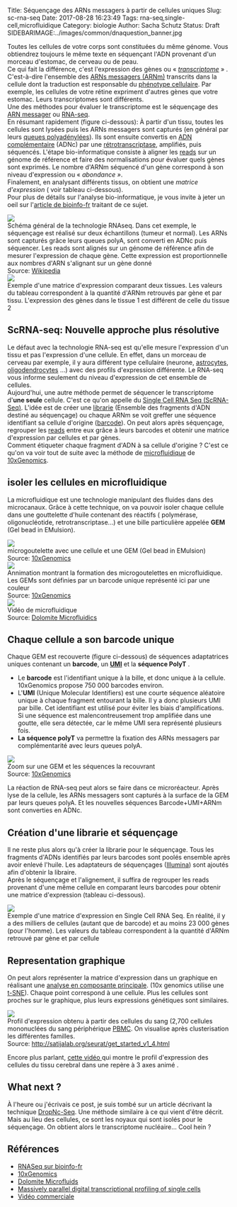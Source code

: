 Title: Séquençage des ARNs messagers à partir de cellules uniques 
Slug: sc-rna-seq
Date: 2017-08-28 16:23:49
Tags: rna-seq,single-cell,microfluidique
Category: biologie
Author: Sacha Schutz
Status: Draft
SIDEBARIMAGE:../images/common/dnaquestion_banner.jpg

Toutes les cellules de votre corps sont constituées du même génome. Vous obtiendrez toujours le même texte en séquençant l'ADN provenant d'un morceau d'estomac, de cerveau ou de peau.  
Ce qui fait la différence, c'est l'expression des gènes ou « *[transcriptome](https://fr.wikipedia.org/wiki/Transcriptome)* » . C'est-à-dire l'ensemble des [ARNs messagers (ARNm)](https://fr.wikipedia.org/wiki/Acide_ribonucl%C3%A9ique_messager) transcrits dans la cellule dont la traduction est responsable du [phénotype cellulaire](https://fr.wikipedia.org/wiki/Ph%C3%A9notype_cellulaire). Par exemple, les cellules de votre rétine expriment d'autres gènes que votre estomac. Leurs transcriptomes sont différents.  
Une des méthodes pour évaluer le transcriptome est le séquençage des [ARN messager](https://fr.wikipedia.org/wiki/Acide_ribonucl%C3%A9ique_messager) ou [RNA-seq](https://fr.wikipedia.org/wiki/RNA-Seq).    
En résumant rapidement (figure ci-dessous): 
À partir d'un tissu, toutes les cellules sont lysées puis les ARNs messagers sont capturés (en général par leurs [queues polyadénylées](https://fr.wikipedia.org/wiki/Polyad%C3%A9nylation)). Ils sont ensuite convertis  en [ADN complémentaire](https://fr.wikipedia.org/wiki/ADN_compl%C3%A9mentaire) (ADNc) par une [rétrotranscriptase](https://fr.wikipedia.org/wiki/Transcriptase_inverse), amplifiés, puis séquencés. L'étape bio-informatique consiste à aligner les [reads](http://dridk.me/ngs.html) sur un génome de référence et faire des normalisations pour évaluer quels gènes sont exprimés. Le nombre d'ARNm séquencé d'un gène correspond à son niveau d'expression ou « *abondance »*.    
Finalement, en analysant différents tissus, on obtient  une *matrice d'expression* ( voir tableau ci-dessous).   
Pour plus de détails sur l'analyse bio-informatique,  je vous invite à jeter un oeil sur l'[article de bioinfo-fr](https://bioinfo-fr.net/lanalyse-de-donnees-rna-seq-mode-demploi) traitant de ce sujet.    

<div class="figure">     <img src="../images/post27/rnaseq-overview.png" />      <div class="legend">Schéma général de la technologie RNAseq. Dans cet exemple, le séquençage est réalisé sur deux échantillons (tumeur et normal). Les ARNs sont capturés grâce leurs queues polyA, sont converti en ADNc puis séquencer. Les reads sont alignés sur un génome de référence afin de mesurer l'expression de chaque gène. Cette expression est proportionnelle aux nombres d'ARN s'alignant sur un gène donné </br>Source: <a href="https://fr.wikipedia.org/wiki/RNA-Seq">Wikipedia</a></div> </div>

<div class="figure">     <img src="../images/post27/expression-matrix.png" />      <div class="legend">Exemple d'une matrice d'expression comparant deux tissues. Les valeurs du tableau correspondent à la quantité d'ARNm retrouvés par gène et par tissu. L'expression des gènes dans le tissue 1 est différent de celle du tissue 2</div> </div>

## ScRNA-seq: Nouvelle approche plus résolutive

Le défaut avec la technologie RNA-seq est qu'elle mesure l'expression d'un tissu et pas l'expression d'une cellule. En effet, dans un morceau de cerveau par exemple, il y aura différent type cellulaire (neurone, [astrocytes](https://fr.wikipedia.org/wiki/Astrocyte), [oligodendrocytes](https://fr.wikipedia.org/wiki/Oligodendrocyte) ...) avec des profils d'expression différente. Le  RNA-seq vous informe seulement du niveau d'expression de cet ensemble de cellules.   
Aujourd'hui, une autre méthode permet de séquencer le transcriptome d'**une seule** cellule. C'est ce qu'on appelle du [Single Cell RNA Seq  (ScRNA-Seq)](https://en.wikipedia.org/wiki/Single-cell_transcriptomics). 
L'idée est de créer une [librarie](ngs.html) (Ensemble des fragments d'ADN destiné au séquençage) ou chaque ARNm se voit greffer une séquence identifiant sa cellule d'origine ([barcode](https://fr.wikipedia.org/wiki/Barcoding_mol%C3%A9culaire)). On peut alors après séquençage, regrouper les [reads](http://dridk.me/ngs.html) entre eux grâce à leurs barcodes et obtenir une matrice d'expression par cellules et par gènes.   
Comment étiqueter chaque fragment d'ADN à sa cellule d'origine ? C'est ce qu'on va voir tout de suite avec la méthode de [microfluidique](https://fr.wikipedia.org/wiki/Microfluidique) de [10xGenomics](https://www.10xgenomics.com/).

## isoler les cellules en microfluidique
La microfluidique est une technologie manipulant des fluides dans des microcanaux. Grâce à cette technique, on va pouvoir isoler chaque cellule dans une gouttelette d'huile contenant des réactifs ( polymérase, oligonucléotide, retrotranscriptase...) et une bille particulière appelée **GEM** (Gel bead in EMulsion). 

<div class="figure">     <img src="../images/post27/GEM.png" />      <div class="legend">microgoutelette avec une cellule et une GEM (Gel bead in EMulsion) </br> Source: <a href="https://www.10xgenomics.com/single-cell/">10xGenomics</a>     </div> </div>

<div class="figure">     <img src="../images/post27/gem-formation.gif" />      <div class="legend">Annimation montrant la formation des microgoutelettes en microfluidique. Les GEMs sont définies par un barcode unique représenté ici par une couleur</br> Source: <a href="https://www.10xgenomics.com/single-cell/">10xGenomics</a> </div> </div>

<div class="figure">     <img src="../images/post27/gem-formation2.gif" />      <div class="legend">Vidéo de microfluidique </br> Source: <a href="https://www.youtube.com/watch?v=zQoHc6PtIFk">Dolomite Microfluidics</a> </div> </div>

## Chaque cellule a son barcode unique
Chaque GEM est recouverte  (figure ci-dessous) de séquences adaptatrices uniques contenant un **barcode**, un **[UMI](https://en.wikipedia.org/wiki/Unique_molecular_identifier)** et la **séquence PolyT** .          
- Le **barcode** est l'identifiant unique à la bille, et donc unique à la cellule. 10xGenomics propose 750 000 barcodes environ.       
- L'**UMI** (Unique Molecular Identifiers)  est une courte séquence aléatoire unique  à chaque fragment entourant la bille. Il y a donc plusieurs UMI par bille. Cet identifiant est utilisé pour éviter les biais d'amplifications. Si une séquence est malencontreusement trop amplifiée dans une goutte, elle sera détectée, car le même UMI sera représenté plusieurs fois.    
- **La séquence polyT** va permettre la fixation des ARNs messagers par complémentarité avec leurs queues polyA.

<div class="figure">     <img src="../images/post27/gem-zoom.png" />      <div class="legend">Zoom sur une GEM et les séquences la recouvrant</br> Source: <a href="https://www.10xgenomics.com/single-cell/">10xGenomics</a> </div> </div>

La réaction de RNA-seq peut alors se faire dans ce microréacteur. Après lyse de la cellule, les ARNs messagers sont capturés à la surface de la GEM par leurs queues polyA. Et les nouvelles séquences Barcode+UMI+ARNm sont converties en ADNc.

## Création d'une librarie et séquençage 
Il ne reste plus alors qu'à créer la librarie pour le séquençage. Tous les fragments d'ADNs identifiés par leurs barcodes sont poolés ensemble après avoir enlevé l'huile. Les adaptateurs de séquençages ([Illumina](https://www.youtube.com/watch?v=fCd6B5HRaZ8&t=3s)) sont ajoutés afin d'obtenir la libraire.   
Après le séquençage et l'alignement, il suffira de regrouper les reads provenant d'une même cellule en comparant leurs barcodes pour obtenir une matrice d'expression (tableau ci-dessous).

<div class="figure">     <img src="../images/post27/expression-matrix-cell.png" />      <div class="legend">Exemple d'une matrice d'expression en Single Cell RNA Seq. En réalité, il y a des milliers de cellules (autant que de barcode) et au moins 23 000 gènes (pour l'homme). Les valeurs du tableau correspondent à la quantité d'ARNm retrouvé par gène et par cellule</div> </div>

## Representation graphique 

On peut alors représenter la matrice d'expression dans un graphique en réalisant une [analyse en composante principale](https://fr.wikipedia.org/wiki/Analyse_en_composantes_principales). (10x genomics utilise une [t-SNE](https://fr.wikipedia.org/wiki/Algorithme_t-SNE)). 
Chaque point correspond à une cellule. Plus les cellules sont proches sur le graphique, plus leurs expressions génétiques sont similaires. 

<div class="figure">     <img src="../images/post27/blood_example.png" />      <div class="legend">Profil d'expression obtenu à partir des cellules du sang (2,700 cellules mononuclées du sang périphérique <a href="https://fr.wikipedia.org/wiki/Cellule_mononucl%C3%A9%C3%A9e_sanguine_p%C3%A9riph%C3%A9rique)))">PBMC</a>. On visualise après clusterisation les différentes familles.</br> Source: <a href="http://satijalab.org/seurat/get_started_v1_4.html">http://satijalab.org/seurat/get_started_v1_4.html</a></div> </div>

Encore plus parlant, [cette vidéo ](https://www.10xgenomics.com/single-cell/?wvideo=z54e2lemhd) qui montre le profil d'expression des cellules du tissu cerebral dans une repère à 3 axes animé .

## What next ? 
À l'heure ou j'écrivais ce post, je suis tombé sur un article décrivant la technique [DropNc-Seq](http://www.genengnews.com/gen-news-highlights/single-nucleus-rna-seq-merges-with-microfluidics/81254868). Une méthode similaire à ce qui vient d'être décrit. Mais au lieu des cellules, ce sont les noyaux qui sont isolés pour le séquençage. On obtient alors le transcriptome nucléaire... Cool hein ?     

## Références
* [RNASeq sur bioinfo-fr](https://bioinfo-fr.net/lanalyse-de-donnees-rna-seq-mode-demploi)
* [10xGenomics](https://www.10xgenomics.com/single-cell/)
* [Dolomite Microfluids](https://www.youtube.com/watch?v=zQoHc6PtIFk)
* [Massively parallel digital transcriptional profiling of single cells](https://www.ncbi.nlm.nih.gov/pubmed/28091601)
* [Vidéo commerciale](https://www.youtube.com/watch?v=kIGwv0Kpgro)
